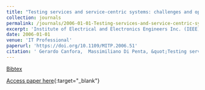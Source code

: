 ```yaml
---
title: "Testing services and service-centric systems: challenges and opportunities"
collection: journals
permalink: /journals/2006-01-01-Testing-services-and-service-centric-systems-challenges-and-opportunities
excerpt: 'Institute of Electrical and Electronics Engineers Inc. (IEEE), Los Alamitos, CA, USA, Scopus ID: 2-s2.0-33646721094, Cited by: 143'
date: 2006-01-01
venue: 'IT Professional'
paperurl: 'https://doi.org/10.1109/MITP.2006.51'
citation: ' Gerardo Canfora,  Massimiliano Di Penta, &quot;Testing services and service-centric systems: challenges and opportunities.&quot; IT Professional, 2006.'
---
```

[Bibtex](https://dblp.org/rec/bib/journals/itpro/CanforaP06)

[Access paper here](https://doi.org/10.1109/MITP.2006.51){:target="_blank"}
